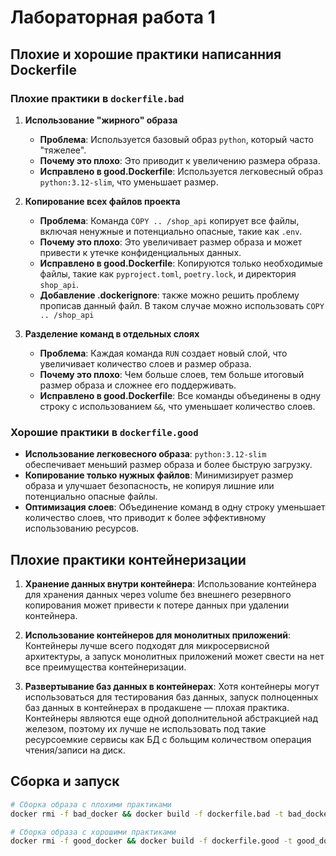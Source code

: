 # Лабораторная работа 1

## Плохие и хорошие практики написанния Dockerfile

### Плохие практики в `dockerfile.bad`

1. **Использование "жирного" образа**
   - **Проблема**: Используется базовый образ `python`, который часто "тяжелее".
   - **Почему это плохо**: Это приводит к увеличению размера образа.
   - **Исправлено в good.Dockerfile**: Используется легковесный образ `python:3.12-slim`, что уменьшает размер.

2. **Копирование всех файлов проекта**
   - **Проблема**: Команда `COPY .. /shop_api` копирует все файлы, включая ненужные и потенциально опасные, такие как `.env`.
   - **Почему это плохо**: Это увеличивает размер образа и может привести к утечке конфиденциальных данных.
   - **Исправлено в good.Dockerfile**: Копируются только необходимые файлы, такие как `pyproject.toml`, `poetry.lock`, и директория `shop_api`.
   - **Добавление .dockerignore**: также можно решить проблему прописав данный файл. В таком случае можно использовать `COPY .. /shop_api`

3. **Разделение команд в отдельных слоях**
   - **Проблема**: Каждая команда `RUN` создает новый слой, что увеличивает количество слоев и размер образа.
   - **Почему это плохо**: Чем больше слоев, тем больше итоговый размер образа и сложнее его поддерживать.
   - **Исправлено в good.Dockerfile**: Все команды объединены в одну строку с использованием `&&`, что уменьшает количество слоев.

### Хорошие практики в `dockerfile.good`

- **Использование легковесного образа**: `python:3.12-slim` обеспечивает меньший размер образа и более быструю загрузку.
- **Копирование только нужных файлов**: Минимизирует размер образа и улучшает безопасность, не копируя лишние или потенциально опасные файлы.
- **Оптимизация слоев**: Объединение команд в одну строку уменьшает количество слоев, что приводит к более эффективному использованию ресурсов.

## Плохие практики контейнеризации

1. **Хранение данных внутри контейнера**: Использование контейнера для хранения данных через volume без внешнего резервного копирования может привести к потере данных при удалении контейнера.

2. **Использование контейнеров для монолитных приложений**: Контейнеры лучше всего подходят для микросервисной архитектуры, а запуск монолитных приложений может свести на нет все преимущества контейнеризации.

3. **Развертывание баз данных в контейнерах**: Хотя контейнеры могут использоваться для тестирования баз данных, запуск полноценных баз данных в контейнерах в продакшене — плохая практика. Контейнеры являются еще одной дополнительной абстракцией над железом, поэтому их лучше не использовать под такие ресурсоемкие сервисы как БД с больщим количеством операция чтения/записи на диск.

## Сборка и запуск

```bash
# Сборка образа с плохими практиками
docker rmi -f bad_docker && docker build -f dockerfile.bad -t bad_docker . && docker run -p 80:80 -it bad_docker

# Сборка образа с хорошими практиками
docker rmi -f good_docker && docker build -f dockerfile.good -t good_docker . && docker run -p 80:80 -it good_docker